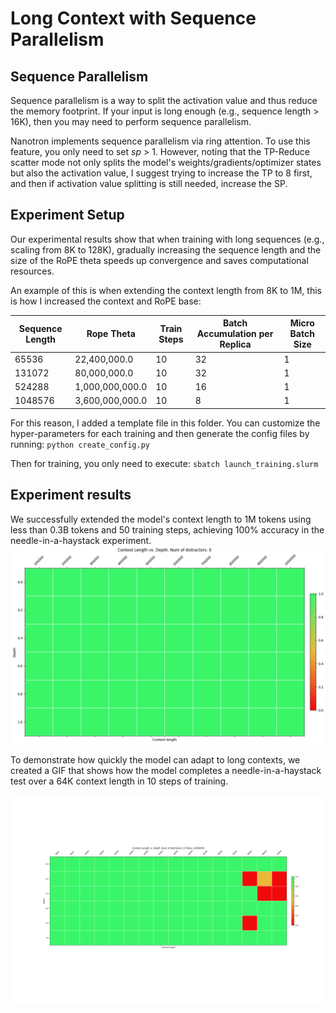 # Long Context with Sequence Parallelism

## Sequence Parallelism
Sequence parallelism is a way to split the activation value and thus reduce the memory footprint. If your input is long enough (e.g., sequence length > 16K), then you may need to perform sequence parallelism.

Nanotron implements sequence parallelism via ring attention. To use this feature, you only need to set *sp* > 1. However, noting that the TP-Reduce scatter mode not only splits the model's weights/gradients/optimizer states but also the activation value, I suggest trying to increase the TP to 8 first, and then if activation value splitting is still needed, increase the SP.

## Experiment Setup
Our experimental results show that when training with long sequences (e.g., scaling from 8K to 128K), gradually increasing the sequence length and the size of the RoPE theta speeds up convergence and saves computational resources.

An example of this is when extending the context length from 8K to 1M, this is how I increased the context and RoPE base:

| Sequence Length | Rope Theta      | Train Steps | Batch Accumulation per Replica | Micro Batch Size |
|-----------------|-----------------|-------------|-------------------------------|------------------|
| 65536           | 22,400,000.0    | 10          | 32                            | 1                |
| 131072          | 80,000,000.0    | 10          | 32                            | 1                |
| 524288          | 1,000,000,000.0 | 10          | 16                            | 1                |
| 1048576         | 3,600,000,000.0 | 10          | 8                             | 1                |

For this reason, I added a template file in this folder. You can customize the hyper-parameters for each training and then generate the config files by running: `python create_config.py`

Then for training, you only need to execute: `sbatch launch_training.slurm`

## Experiment results
We successfully extended the model's context length to 1M tokens using less than 0.3B tokens and 50 training steps, achieving 100% accuracy in the needle-in-a-haystack experiment.
![1M Context Length Example](./images/1M.png)

To demonstrate how quickly the model can adapt to long contexts, we created a GIF that shows how the model completes a needle-in-a-haystack test over a 64K context length in 10 steps of training.

![64K revolution gif](./images/theta=22p4M.gif)
